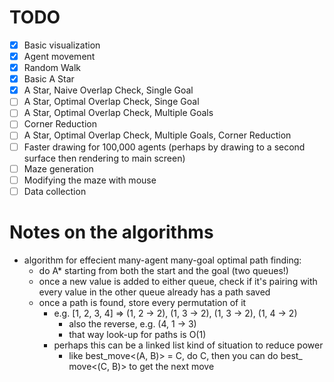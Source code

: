 # TODO

- [X] Basic visualization
- [X] Agent movement
- [X] Random Walk
- [X] Basic A Star
- [X] A Star, Naive Overlap Check, Single Goal
- [ ] A Star, Optimal Overlap Check, Singe Goal
- [ ] A Star, Optimal Overlap Check, Multiple Goals
- [ ] Corner Reduction
- [ ] A Star, Optimal Overlap Check, Multiple Goals, Corner Reduction
- [ ] Faster drawing for 100,000 agents (perhaps by drawing to a second surface then rendering to main screen)
- [ ] Maze generation
- [ ] Modifying the maze with mouse
- [ ] Data collection

# Notes on the algorithms

- algorithm for effecient many-agent many-goal optimal path finding:
  - do A* starting from both the start and the goal (two queues!)
  - once a new value is added to either queue, check if it's pairing with every value in the other queue already has a path saved
  - once a path is found, store every permutation of it
    - e.g. [1, 2, 3, 4] => (1, 2 -> 2), (1, 3 -> 2), (1, 3 -> 2), (1, 4 -> 2)
      - also the reverse, e.g. (4, 1 -> 3)
      - that way look-up for paths is O(1)
    - perhaps this can be a linked list kind of situation to reduce power
      - like best_move<(A, B)> = C, do C, then you can do best_ move<(C, B)> to get the next move
